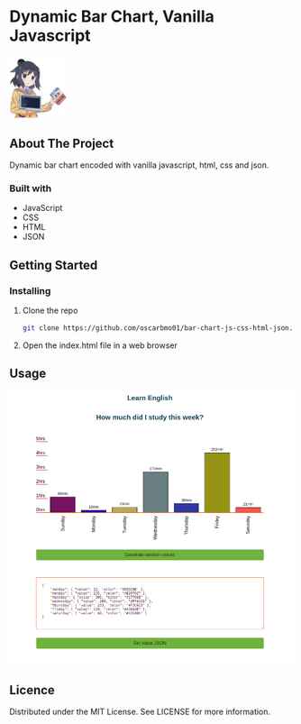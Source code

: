 # Dynamic Bar Chart, Vanilla Javascript 

<img src="favicon.ico" width="20%" title="">

## About The Project

Dynamic bar chart encoded with vanilla javascript, html, css and json.

### Built with

* JavaScript
* CSS
* HTML
* JSON


## Getting Started

### Installing

1. Clone the repo
    ```sh
    git clone https://github.com/oscarbmo01/bar-chart-js-css-html-json.git

2. Open the index.html file in a web browser

## Usage

![Bar Chart](/demo.png "Bar Chart")

## Licence

Distributed under the MIT License. See LICENSE for more information.